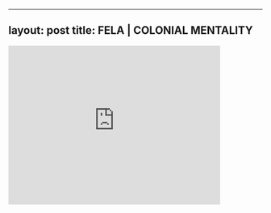 

---
layout: post
title: FELA | COLONIAL MENTALITY
---


<iframe width="420" height="315" src="http://www.youtube.com/embed/9Q2F2TaRghE" frameborder="0" allowfullscreen></iframe>

